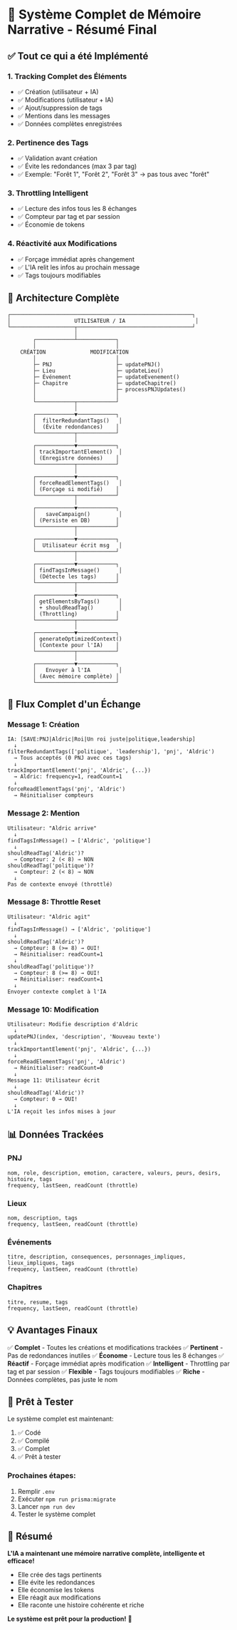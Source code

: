 # 🎯 Système Complet de Mémoire Narrative - Résumé Final

## ✅ Tout ce qui a été Implémenté

### 1. Tracking Complet des Éléments
- ✅ Création (utilisateur + IA)
- ✅ Modifications (utilisateur + IA)
- ✅ Ajout/suppression de tags
- ✅ Mentions dans les messages
- ✅ Données complètes enregistrées

### 2. Pertinence des Tags
- ✅ Validation avant création
- ✅ Évite les redondances (max 3 par tag)
- ✅ Exemple: "Forêt 1", "Forêt 2", "Forêt 3" → pas tous avec "forêt"

### 3. Throttling Intelligent
- ✅ Lecture des infos tous les 8 échanges
- ✅ Compteur par tag et par session
- ✅ Économie de tokens

### 4. Réactivité aux Modifications
- ✅ Forçage immédiat après changement
- ✅ L'IA relit les infos au prochain message
- ✅ Tags toujours modifiables

## 📍 Architecture Complète

```
┌─────────────────────────────────────────────────────────┐
│                    UTILISATEUR / IA                      │
└────────────────────┬────────────────────────────────────┘
                     │
        ┌────────────┴────────────┐
        │                         │
    CRÉATION              MODIFICATION
        │                         │
        ├─ PNJ                    ├─ updatePNJ()
        ├─ Lieu                   ├─ updateLieu()
        ├─ Événement              ├─ updateEvenement()
        ├─ Chapitre               ├─ updateChapitre()
        │                         ├─ processPNJUpdates()
        │                         │
        └────────────┬────────────┘
                     │
        ┌────────────▼────────────┐
        │  filterRedundantTags()   │
        │  (Évite redondances)    │
        └────────────┬────────────┘
                     │
        ┌────────────▼────────────┐
        │ trackImportantElement()  │
        │ (Enregistre données)    │
        └────────────┬────────────┘
                     │
        ┌────────────▼────────────┐
        │ forceReadElementTags()   │
        │ (Forçage si modifié)    │
        └────────────┬────────────┘
                     │
        ┌────────────▼────────────┐
        │   saveCampaign()         │
        │ (Persiste en DB)        │
        └────────────┬────────────┘
                     │
        ┌────────────▼────────────┐
        │  Utilisateur écrit msg   │
        └────────────┬────────────┘
                     │
        ┌────────────▼────────────┐
        │ findTagsInMessage()      │
        │ (Détecte les tags)      │
        └────────────┬────────────┘
                     │
        ┌────────────▼────────────┐
        │ getElementsByTags()      │
        │ + shouldReadTag()        │
        │ (Throttling)            │
        └────────────┬────────────┘
                     │
        ┌────────────▼────────────┐
        │ generateOptimizedContext()
        │ (Contexte pour l'IA)    │
        └────────────┬────────────┘
                     │
        ┌────────────▼────────────┐
        │   Envoyer à l'IA         │
        │ (Avec mémoire complète) │
        └─────────────────────────┘
```

## 🎯 Flux Complet d'un Échange

### Message 1: Création
```
IA: [SAVE:PNJ|Aldric|Roi|Un roi juste|politique,leadership]
  ↓
filterRedundantTags(['politique', 'leadership'], 'pnj', 'Aldric')
  → Tous acceptés (0 PNJ avec ces tags)
  ↓
trackImportantElement('pnj', 'Aldric', {...})
  → Aldric: frequency=1, readCount=1
  ↓
forceReadElementTags('pnj', 'Aldric')
  → Réinitialiser compteurs
```

### Message 2: Mention
```
Utilisateur: "Aldric arrive"
  ↓
findTagsInMessage() → ['Aldric', 'politique']
  ↓
shouldReadTag('Aldric')?
  → Compteur: 2 (< 8) → NON
shouldReadTag('politique')?
  → Compteur: 2 (< 8) → NON
  ↓
Pas de contexte envoyé (throttlé)
```

### Message 8: Throttle Reset
```
Utilisateur: "Aldric agit"
  ↓
findTagsInMessage() → ['Aldric', 'politique']
  ↓
shouldReadTag('Aldric')?
  → Compteur: 8 (>= 8) → OUI!
  → Réinitialiser: readCount=1
  ↓
shouldReadTag('politique')?
  → Compteur: 8 (>= 8) → OUI!
  → Réinitialiser: readCount=1
  ↓
Envoyer contexte complet à l'IA
```

### Message 10: Modification
```
Utilisateur: Modifie description d'Aldric
  ↓
updatePNJ(index, 'description', 'Nouveau texte')
  ↓
trackImportantElement('pnj', 'Aldric', {...})
  ↓
forceReadElementTags('pnj', 'Aldric')
  → Réinitialiser: readCount=0
  ↓
Message 11: Utilisateur écrit
  ↓
shouldReadTag('Aldric')?
  → Compteur: 0 → OUI!
  ↓
L'IA reçoit les infos mises à jour
```

## 📊 Données Trackées

### PNJ
```
nom, role, description, emotion, caractere, valeurs, peurs, desirs, histoire, tags
frequency, lastSeen, readCount (throttle)
```

### Lieux
```
nom, description, tags
frequency, lastSeen, readCount (throttle)
```

### Événements
```
titre, description, consequences, personnages_impliques, lieux_impliques, tags
frequency, lastSeen, readCount (throttle)
```

### Chapitres
```
titre, resume, tags
frequency, lastSeen, readCount (throttle)
```

## 💡 Avantages Finaux

✅ **Complet** - Toutes les créations et modifications trackées
✅ **Pertinent** - Pas de redondances inutiles
✅ **Économe** - Lecture tous les 8 échanges
✅ **Réactif** - Forçage immédiat après modification
✅ **Intelligent** - Throttling par tag et par session
✅ **Flexible** - Tags toujours modifiables
✅ **Riche** - Données complètes, pas juste le nom

## 🚀 Prêt à Tester

Le système complet est maintenant:
1. ✅ Codé
2. ✅ Compilé
3. ✅ Complet
4. ✅ Prêt à tester

### Prochaines étapes:
1. Remplir `.env`
2. Exécuter `npm run prisma:migrate`
3. Lancer `npm run dev`
4. Tester le système complet

## 📝 Résumé

**L'IA a maintenant une mémoire narrative complète, intelligente et efficace!**

- Elle crée des tags pertinents
- Elle évite les redondances
- Elle économise les tokens
- Elle réagit aux modifications
- Elle raconte une histoire cohérente et riche

**Le système est prêt pour la production!** 🎉

